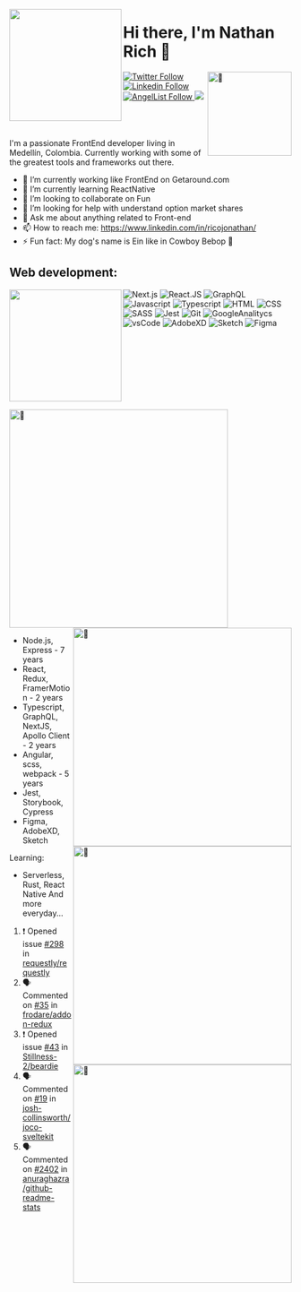<!--- 
  inspiration:
  https://zzetao.github.io/awesome-github-profile/
  https://github.com/rzashakeri/beautify-github-profile?ref=producthunt   
-->

<img src="https://media4.giphy.com/media/Gi8ilHwjq6kcU/giphy.gif?cid=790b7611eb5ec2968647e8614a140bf1a1b6122a86062cf2&rid=giphy.gif&ct=g" 
       width="200" align="left" />

<div id="head">
  
  <h1>Hi there, I'm Nathan Rich 👋</h1>
  <img align="right" width="150" alt="🦑" src="https://count.getloli.com/get/@:nathanredblur?theme=rule34">
  
  <div id="badges">
    <a href="https://twitter.com/NathanRedBlur">
      <img src="https://img.shields.io/badge/twitter--green?logo=twitter&style=social" alt="Twitter Follow"/>
    </a>
    <a href="https://www.linkedin.com/in/ricojonathan/L">
      <img src="https://img.shields.io/badge/linkedin--green?logo=linkedin&style=social" alt="Linkedin Follow"/>
    </a>
    <a href="https://angel.co/u/nathanredblur">
      <img src="https://img.shields.io/badge/AngelList--green?logo=AngelList&style=social" alt="AngelList Follow"/>
    </a>
    <img src="https://komarev.com/ghpvc/?username=nathanredblur&color=blueviolet" />
  </div>

  <br clear="left"/>
</div>
<br />

I'm a passionate FrontEnd developer living in Medellín, Colombia. Currently working with some of the greatest tools and frameworks out there. 

- 🔭 I’m currently working like FrontEnd on Getaround.com
- 🌱 I’m currently learning ReactNative
- 👯 I’m looking to collaborate on Fun
- 🤔 I’m looking for help with understand option market shares
- 💬 Ask me about anything related to Front-end
- 📫 How to reach me: https://www.linkedin.com/in/ricojonathan/
- ⚡ Fun fact: My dog's name is Ein like in Cowboy Bebop 🦮


## Web development:

<img src="https://media1.giphy.com/media/kz6cm1kKle2MYkHtJF/giphy.gif?cid=790b76114fc4ac86c48327b37edba6dc8a3b30d8224433c6&rid=giphy.gif&ct=g" 
     width="200" align="left"/>

![Next.js](https://img.shields.io/badge/next.js-000000?style=for-the-badge&logo=next.js&logoColor=white)
![React.JS](https://img.shields.io/badge/React-20232A?style=for-the-badge&logo=react&logoColor=61DAFB)
![GraphQL](https://img.shields.io/badge/GraphQl-E10098?style=for-the-badge&logo=graphql&logoColor=white)
![Javascript](https://img.shields.io/badge/JavaScript-323330?style=for-the-badge&logo=javascript&logoColor=F7DF1E)
![Typescript](https://img.shields.io/badge/TypeScript-007ACC?style=for-the-badge&logo=typescript&logoColor=white)
![HTML](https://img.shields.io/badge/HTML5-E34F26?style=for-the-badge&logo=html5&logoColor=white)
![CSS](https://img.shields.io/badge/CSS3-1572B6?style=for-the-badge&logo=css3&logoColor=white)
![SASS](https://img.shields.io/badge/Sass-CC6699?style=for-the-badge&logo=sass&logoColor=white)
![Jest](https://img.shields.io/badge/Jest-C21325?style=for-the-badge&logo=jest&logoColor=white)
![Git](https://img.shields.io/badge/Git-F05032?style=for-the-badge&logo=git&logoColor=white)
![GoogleAnalitycs](https://img.shields.io/badge/Google%20Analytics-E37400?style=for-the-badge&logo=google%20analytics&logoColor=white)
![vsCode](https://img.shields.io/badge/Visual_Studio_Code-0078D4?style=for-the-badge&logo=visual%20studio%20code&logoColor=white)
![AdobeXD](https://img.shields.io/badge/Adobe%20XD-FF61F6?style=for-the-badge&logo=Adobe%20XD&logoColor=white)
![Sketch](https://img.shields.io/badge/Sketch-F7B500?style=for-the-badge&logo=Sketch&logoColor=white)
![Figma](https://img.shields.io/badge/figma-%23F24E1E.svg?style=for-the-badge&logo=figma&logoColor=white)

<br clear="left"/>

[<img align="left" width="390" alt="🦑" src="https://gist.githubusercontent.com/nathanredblur/3fc94c8920887ed4a2d8d88d62029267/raw/general.svg">](#)
[<img align="right" width="390" alt="🦑" src="https://gist.githubusercontent.com/nathanredblur/3fc94c8920887ed4a2d8d88d62029267/raw/achievements.svg">](#)

<img align="right" width="390" alt="🦑" src="https://github-readme-stats-kw8r-nathanredblur.vercel.app/api?username=nathanredblur&count_private=true&show_icons=true" />

<img align="right" width="390" alt="🦑" src="https://github-readme-stats-kw8r-nathanredblur.vercel.app/api/top-langs/?username=nathanredblur&layout=compact" />

<br clear="left"/>

- Node.js, Express - 7 years
- React, Redux, FramerMotion - 2 years
- Typescript, GraphQL, NextJS, Apollo Client - 2 years
- Angular, scss, webpack - 5 years
- Jest, Storybook, Cypress
- Figma, AdobeXD, Sketch

Learning:
- Serverless, Rust, React Native
And more everyday...

  
<!--START_SECTION:activity-->
1. ❗️ Opened issue [#298](https://github.com/requestly/requestly/issues/298) in [requestly/requestly](https://github.com/requestly/requestly)
2. 🗣 Commented on [#35](https://github.com/frodare/addon-redux/issues/35) in [frodare/addon-redux](https://github.com/frodare/addon-redux)
3. ❗️ Opened issue [#43](https://github.com/Stillness-2/beardie/issues/43) in [Stillness-2/beardie](https://github.com/Stillness-2/beardie)
4. 🗣 Commented on [#19](https://github.com/josh-collinsworth/joco-sveltekit/issues/19) in [josh-collinsworth/joco-sveltekit](https://github.com/josh-collinsworth/joco-sveltekit)
5. 🗣 Commented on [#2402](https://github.com/anuraghazra/github-readme-stats/issues/2402) in [anuraghazra/github-readme-stats](https://github.com/anuraghazra/github-readme-stats)
<!--END_SECTION:activity-->

